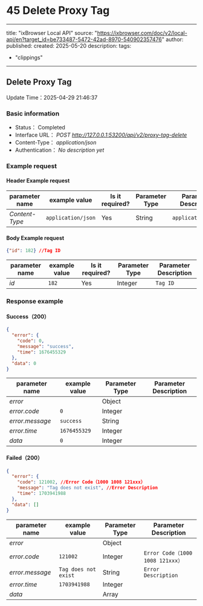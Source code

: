 # 45 Delete Proxy Tag

---
title: "ixBrowser Local API"
source: "https://ixbrowser.com/doc/v2/local-api/en?target_id=be733487-5472-42ad-8970-540902357476"
author:
published:
created: 2025-05-20
description:
tags:
  - "clippings"
---

## Delete Proxy Tag

Update Time：2025-04-29 21:46:37

### Basic information

- Status： Completed
- Interface URL： *POST* *http://127.0.0.1:53200/api/v2/proxy-tag-delete*
- Content-Type： *application/json*
- Authentication： *No description yet*

### Example request

#### Header Example request

| parameter name | example value | Is it required? | Parameter Type | Parameter Description |
| --- | --- | --- | --- | --- |
| *Content-Type* | `application/json` | Yes | String | `application/json` |

#### Body Example request

```json
{"id": 182} //Tag ID
```

| parameter name | example value | Is it required? | Parameter Type | Parameter Description |
| --- | --- | --- | --- | --- |
| *id* | `182` | Yes | Integer | `Tag ID` |

### Response example

#### Success（200）

```json
{
  "error": {
    "code": 0,
    "message": "success",
    "time": 1676455329
  },
  "data": 0
}
```

| parameter name | example value | Parameter Type | Parameter Description |
| --- | --- | --- | --- |
| *error* |  | Object |  |
| *error.code* | `0` | Integer |  |
| *error.message* | `success` | String |  |
| *error.time* | `1676455329` | Integer |  |
| *data* | `0` | Integer |  |

#### Failed（200）

```json
{
  "error": {
    "code": 121002, //Error Code（1000 1008 121xxx）
    "message": "Tag does not exist", //Error Description
    "time": 1703941988
  },
  "data": []
}
```

| parameter name | example value | Parameter Type | Parameter Description |
| --- | --- | --- | --- |
| *error* |  | Object |  |
| *error.code* | `121002` | Integer | `Error Code（1000 1008 121xxx）` |
| *error.message* | `Tag does not exist` | String | `Error Description` |
| *error.time* | `1703941988` | Integer |  |
| *data* |  | Array |  |